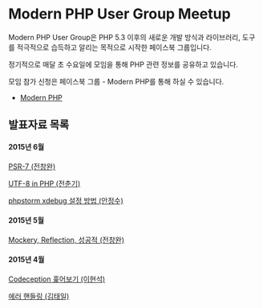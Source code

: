 Modern PHP User Group Meetup
============================

Modern PHP User Group은 PHP 5.3 이후의 새로운 개발 방식과 라이브러리, 도구를 적극적으로 습득하고 알리는 목적으로 시작한 페이스북 그룹입니다.

정기적으로 매달 초 수요일에 모임을 통해 PHP 관련 정보를 공유하고 있습니다.

모임 참가 신청은 페이스북 그룹 - Modern PHP를 통해 하실 수 있습니다.

 * [Modern PHP](https://www.facebook.com/groups/modernpug/)
 
## 발표자료 목록 ##
#### 2015년 6월 ####
[PSR-7 (전창완)](https://github.com/ModernPUG/meetup/tree/master/2015_06/01_talking_about_PSR7)

[UTF-8 in PHP (전춘기)](https://github.com/ModernPUG/meetup/tree/master/2015_06/02_UTF8_in_PHP)

[phpstorm xdebug 설정 방법 (안정수)](http://www.slideshare.net/findstar/phpstorm-remote-xdebug-setting)

#### 2015년 5월 ####
[Mockery, Reflection, 성공적 (전창완)](https://github.com/ModernPUG/meetup/tree/master/2015_05/01_Mockery_Reflection_Successful)

#### 2015년 4월 ####
[Codeception 훑어보기 (이현석)](https://github.com/ModernPUG/meetup/tree/master/2015_04/Codeception)

[에러 핸들링 (김태일)](https://github.com/ModernPUG/meetup/tree/master/2015_04/Error_Handling)